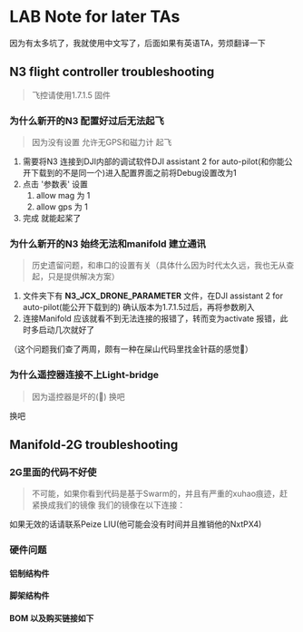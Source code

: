 # LAB Note for later TAs

因为有太多坑了，我就使用中文写了，后面如果有英语TA，劳烦翻译一下

## N3 flight controller troubleshooting

> 飞控请使用1.7.1.5 固件

### 为什么新开的N3 配置好过后无法起飞

> 因为没有设置 允许无GPS和磁力计 起飞

1. 需要将N3 连接到DJI内部的调试软件DJI assistant 2 for auto-pilot(和你能公开下载到的不是同一个)进入配置界面之前将Debug设置改为1
2. 点击 '参数表' 设置
   1. allow mag 为 1
   2. allow gps 为 1
3. 完成 就能起桨了

### 为什么新开的N3 始终无法和manifold 建立通讯

> 历史遗留问题，和串口的设置有关（具体什么因为时代太久远，我也无从查起，只是提供解决方案）

1. 文件夹下有 **N3_JCX_DRONE_PARAMETER** 文件，在DJI assistant 2 for auto-pilot(能公开下载到的) 确认版本为1.7.1.5过后，再将参数刷入
2. 连接Manifold 应该就看不到无法连接的报错了，转而变为activate 报错，此时多启动几次就好了

（这个问题我们查了两周，颇有一种在屎山代码里找金针菇的感觉💩）

### 为什么遥控器连接不上Light-bridge

> 因为遥控器是坏的(🤷) 换吧

换吧

## Manifold-2G troubleshooting

### 2G里面的代码不好使

> 不可能，如果你看到代码是基于Swarm的，并且有严重的xuhao痕迹，赶紧换成我们的镜像 我们的镜像在以下连接：

如果无效的话请联系Peize LIU(他可能会没有时间并且推销他的NxtPX4)

### 硬件问题

#### 铝制结构件

#### 脚架结构件

#### BOM 以及购买链接如下
